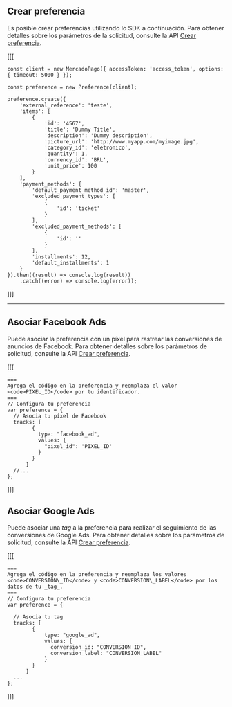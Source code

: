 ## Crear preferencia

Es posible crear preferencias utilizando lo SDK a continuación. Para obtener detalles sobre los parámetros de la solicitud, consulte la API [Crear preferencia](/developers/es/reference/preferences/_checkout_preferences/post).

[[[
```node
const client = new MercadoPago({ accessToken: 'access_token', options: { timeout: 5000 } });

const preference = new Preference(client);

preference.create({
	'external_reference': 'teste',
	'items': [
		{
			'id': '4567',
			'title': 'Dummy Title',
			'description': 'Dummy description',
			'picture_url': 'http://www.myapp.com/myimage.jpg',
			'category_id': 'eletronico',
			'quantity': 1,
			'currency_id': 'BRL',
			'unit_price': 100
		}
	],
	'payment_methods': {
		'default_payment_method_id': 'master',
		'excluded_payment_types': [
			{
				'id': 'ticket'
			}
		],
		'excluded_payment_methods': [
			{
				'id': ''
			}
		],
		'installments': 12,
		'default_installments': 1
	}
}).then((result) => console.log(result))
	.catch((error) => console.log(error));
```
]]]

------------

## Asociar Facebook Ads

Puede asociar la preferencia con un píxel para rastrear las conversiones de anuncios de Facebook. Para obtener detalles sobre los parámetros de solicitud, consulte la API [Crear preferencia](/developers/es/reference/preferences/_checkout_preferences/post).

[[[
```node
===
Agrega el código en la preferencia y reemplaza el valor <code>PIXEL_ID</code> por tu identificador.
===
// Configura tu preferencia
var preference = {
  // Asocia tu píxel de Facebook
  tracks: [
        {
          type: "facebook_ad",
          values: {
            "pixel_id": 'PIXEL_ID'
          }
        }
      ]
  //...
};
```
]]]

## Asociar Google Ads

Puede asociar una *tag* a la preferencia para realizar el seguimiento de las conversiones de Google Ads. Para obtener detalles sobre los parámetros de solicitud, consulte la API [Crear preferencia](/developers/es/reference/preferences/_checkout_preferences/post).

[[[
```node
===
Agrega el código en la preferencia y reemplaza los valores <code>CONVERSION\_ID</code> y <code>CONVERSION\_LABEL</code> por los datos de tu _tag_.
===
// Configura tu preferencia
var preference = {
 
  // Asocia tu tag
  tracks: [
        {
            type: "google_ad",
            values: {
              conversion_id: "CONVERSION_ID",
              conversion_label: "CONVERSION_LABEL"
            } 
        }
      ]
  ...
};
```
]]]